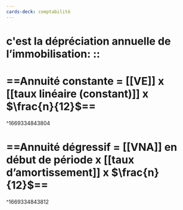 ```yaml
---
cards-deck: comptabilité
---
```


# c'est la dépréciation annuelle de l’immobilisation: ::
# ==Annuité constante = [[VE]] x [[taux linéaire (constant)]]  x $\frac{n}{12}$==
^1669334843804
# ==Annuité dégressif = [[VNA]] en début de période x [[taux d’amortissement]] x $\frac{n}{12}$==
^1669334843812

